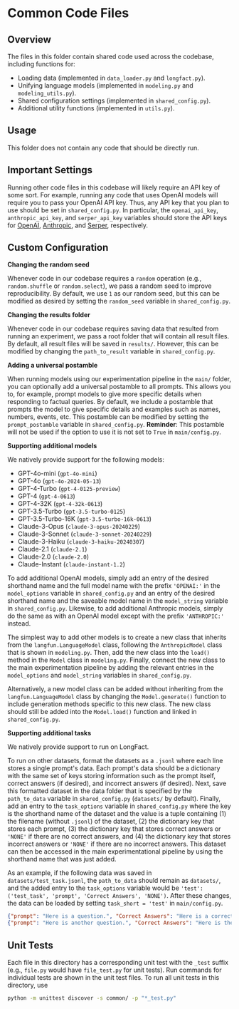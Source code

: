 # Common Code Files

## Overview

The files in this folder contain shared code used across the codebase, including functions for:
- Loading data (implemented in `data_loader.py` and `longfact.py`).
- Unifying language models (implemented in `modeling.py` and `modeling_utils.py`).
- Shared configuration settings (implemented in `shared_config.py`).
- Additional utility functions (implemented in `utils.py`).

## Usage

This folder does not contain any code that should be directly run.

## Important Settings

Running other code files in this codebase will likely require an API key of some sort.
For example, running any code that uses OpenAI models will require you to pass your OpenAI API key.
Thus, any API key that you plan to use should be set in `shared_config.py`.
In particular, the `openai_api_key`, `anthropic_api_key`, and `serper_api_key` variables should store the API keys for [OpenAI](openai.com/), [Anthropic](console.anthropic.com), and [Serper](serper.dev), respectively.

## Custom Configuration

**Changing the random seed**

Whenever code in our codebase requires a `random` operation (e.g., `random.shuffle` or `random.select`), we pass a random seed to improve reproducibility.
By default, we use `1` as our random seed, but this can be modified as desired by setting the `random_seed` variable in `shared_config.py`.

**Changing the results folder**

Whenever code in our codebase requires saving data that resulted from running an experiment, we pass a root folder that will contain all result files.
By default, all result files will be saved in `results/`.
However, this can be modified by changing the `path_to_result` variable in `shared_config.py`.

**Adding a universal postamble**

When running models using our experimentation pipeline in the `main/` folder, you can optionally add a universal postamble to all prompts.
This allows you to, for example, prompt models to give more specific details when responding to factual queries.
By default, we include a postamble that prompts the model to give specific details and examples such as names, numbers, events, etc.
This postamble can be modified by setting the `prompt_postamble` variable in `shared_config.py`.
**Reminder**: This postamble will not be used if the option to use it is not set to `True` in `main/config.py`.

**Supporting additional models**

We natively provide support for the following models:
- GPT-4o-mini (`gpt-4o-mini`)
- GPT-4o (`gpt-4o-2024-05-13`)
- GPT-4-Turbo (`gpt-4-0125-preview`)
- GPT-4 (`gpt-4-0613`)
- GPT-4-32K (`gpt-4-32k-0613`)
- GPT-3.5-Turbo (`gpt-3.5-turbo-0125`)
- GPT-3.5-Turbo-16K (`gpt-3.5-turbo-16k-0613`)
- Claude-3-Opus (`claude-3-opus-20240229`)
- Claude-3-Sonnet (`claude-3-sonnet-20240229`)
- Claude-3-Haiku (`claude-3-haiku-20240307`)
- Claude-2.1 (`claude-2.1`)
- Claude-2.0 (`claude-2.0`)
- Claude-Instant (`claude-instant-1.2`)

To add additional OpenAI models, simply add an entry of the desired shorthand name and the full model name with the prefix `'OPENAI:'` in the `model_options` variable in `shared_config.py` and an entry of the desired shorthand name and the saveable model name in the `model_string` variable in `shared_config.py`.
Likewise, to add additional Anthropic models, simply do the same as with an OpenAI model except with the prefix `'ANTHROPIC:'` instead.

The simplest way to add other models is to create a new class that inherits from the `langfun.LanguageModel` class, following the `AnthropicModel` class that is shown in `modeling.py`.
Then, add the new class into the `load()` method in the `Model` class in `modeling.py`.
Finally, connect the new class to the main experimentation pipeline by adding the relevant entries in the `model_options` and `model_string` variables in `shared_config.py`.

Alternatively, a new model class can be added without inheriting from the `langfun.LanguageModel` class by changing the `Model.generate()` function to include generation methods specific to this new class.
The new class should still be added into the `Model.load()` function and linked in `shared_config.py`.

**Supporting additional tasks**

We natively provide support to run on LongFact.

To run on other datasets, format the datasets as a `.jsonl` where each line stores a single prompt's data.
Each prompt's data should be a dictionary with the same set of keys storing information such as the prompt itself, correct answers (if desired), and incorrect answers (if desired).
Next, save this formatted dataset in the data folder that is specified by the `path_to_data` variable in `shared_config.py` (`datasets/` by default).
Finally, add an entry to the `task_options` variable in `shared_config.py` where the key is the shorthand name of the dataset and the value is a tuple containing (1) the filename (without `.jsonl`) of the dataset, (2) the dictionary key that stores each prompt, (3) the dictionary key that stores correct answers or `'NONE'` if there are no correct answers, and (4) the dictionary key that stores incorrect answers or `'NONE'` if there are no incorrect answers.
This dataset can then be accessed in the main experimentational pipeline by using the shorthand name that was just added.

As an example, if the following data was saved in `datasets/test_task.jsonl`, the `path_to_data` should remain as `datasets/`, and the added entry to the `task_options` variable would be `'test': ('test_task', 'prompt', 'Correct Answers', 'NONE')`.
After these changes, the data can be loaded by setting `task_short = 'test'` in `main/config.py`.

```json
{"prompt": "Here is a question.", "Correct Answers": "Here is a correct answer."}
{"prompt": "Here is another question.", "Correct Answers": "Here is the corresponding correct answer."}
```

## Unit Tests

Each file in this directory has a corresponding unit test with the `_test` suffix (e.g., `file.py` would have `file_test.py` for unit tests). Run commands for individual tests are shown in the unit test files. To run all unit tests in this directory, use

```bash
python -m unittest discover -s common/ -p "*_test.py"
```
